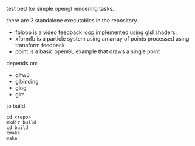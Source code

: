 test bed for simple opengl rendering tasks.

there are 3 standalone executables in the repository.
  * fbloop is a video feedback loop implemented using glsl shaders.
  * xformfb is a particle system using an array of points processed using transform feedback
  * point is a basic openGL example that draws a single point

depends on:
  * glfw3
  * glbinding
  * glog
  * glm

to build:

    cd <repo>
    mkdir build
    cd build
    cmake ..
    make
